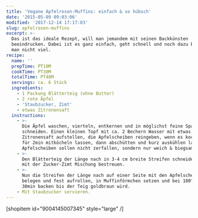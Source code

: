 ```yaml
---
title: 'Vegane Apfelrosen-Muffins: einfach & so hübsch'
date: '2015-05-09 09:03:06'
modified: '2017-12-14 17:17:03'
slug: apfelrosen-muffins
excerpt: >-
  Das ist das ideale Rezept, will man jemandem mit seinen Backkünsten
  beeindrucken. Dabei ist es ganz einfach, geht schnell und noch dazu braucht
  man nicht viel.
recipe:
  name: ''
  prepTime: PT10M
  cookTime: PT30M
  totalTime: PT40M
  servings: ca. 6 Stück
  ingredients:
    - 1 Packung Blätterteig (ohne Butter)
    - 2 rote Äpfel
    - 'Staubzucker, Zimt'
    - etwas Zitronensaft
  instructions:
    - >-
      Die Äpfel waschen, vierteln, entkernen und in möglichst feine Spalten
      schneiden. Einen kleinen Topf mit ca. 2 Bechern Wasser mit etwas
      Zitronensaft aufstellen, die Apfelscheiben reingeben, wenn es kocht und
      für 2min mitköcheln lassen, dann abschütten und kurz auskühlen lassen. Die
      Apfelscheiben sollen nicht zerfallen, sondern nur weich & biegsam werden.
    - >-
      Den Blätterteig der Länge nach in 3-4 cm breite Streifen schneiden, leicht
      mit der Zucker-Zimt Mischung bestreuen.
    - >-
      Nun die Streifen der Länge nach auf einer Seite mit den Apfelscheiben
      belegen und fest aufrollen, in Muffinförmchen setzen und bei 180°C für ca.
      30min backen bis der Teig goldbraun wird.
    - Mit Staubzucker servieren.
---
```


\[shopitem id="9004145007345" style="large" /\]

